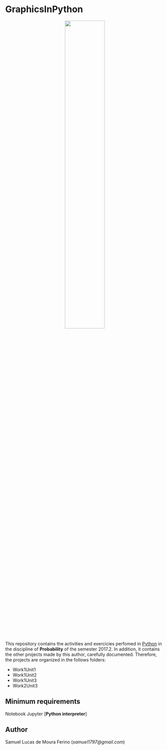 # GraphicsInPython

<p align="center">
<img src="https://www.dataiku.com/static/img/learn/guide/getting-started/getting-started-with-python/logo-stack-python.png" width="50%"  />
</p>


This repository contains the activities and exercicies perfomed in [Python] in the discipline of **Probability** 
of the semester 2017.2. In addition, it contains the other projects made by this author,
carefully documented. Therefore, the projects are organized in the follows folders:

- Work1Unit1
- Work1Unit2
- Work1Unit3
- Work2Unit3


[Python]:https://en.wikipedia.org/wiki/Python_(programming_language)

## Minimum requirements

Notebook Jupyter [**Python interpreter**]


## Author

Samuel Lucas de Moura Ferino (_samuel1797@gmail.com_)
